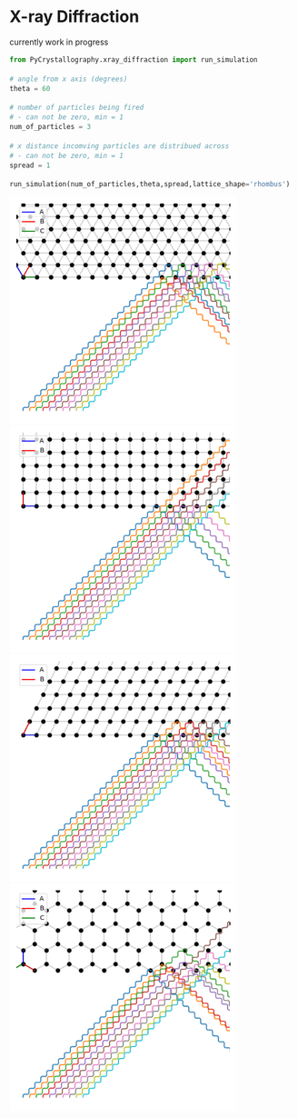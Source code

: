 # X-ray Diffraction
currently work in progress

```py
from PyCrystallography.xray_diffraction import run_simulation

# angle from x axis (degrees)
theta = 60

# number of particles being fired
# - can not be zero, min = 1
num_of_particles = 3

# x distance incomving particles are distribued across
# - can not be zero, min = 1
spread = 1

run_simulation(num_of_particles,theta,spread,lattice_shape='rhombus')
```
<p float="middle">
  <img src="../PyCrystallography/Images/Xray-Diffraction_triangle.png" width="400" />
  <img src="../PyCrystallography/Images/Xray-Diffraction_square.png" width="400" />
  <img src="../PyCrystallography/Images/Xray-Diffraction_rhombus.png" width="400" />
  <img src="../PyCrystallography/Images/Xray-Diffraction_hexagon.png" width="400" />
</p>
